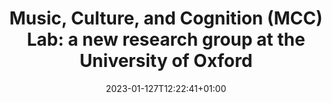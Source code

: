 ---
# Documentation: https://wowchemy.com/docs/managing-content/

title: "Music, Culture, and Cognition (MCC) Lab: a new research group at the University of Oxford"
summary: 
authors: []
tags: []
categories: []
date: 2023-01-127T12:22:41+01:00

publishDate: 2023-01-127T12:22:41+01:00


# Optional external URL for project (replaces project detail page).
external_link: https://music.web.ox.ac.uk/music-culture-and-cognition

# Featured image
# To use, add an image named `featured.jpg/png` to your page's folder.
# Focal points: Smart, Center, TopLeft, Top, TopRight, Left, Right, BottomLeft, Bottom, BottomRight.
image:
  caption:
  focal_point: ""
  preview_only: false

# Custom links (optional).
#   Uncomment and edit lines below to show custom links.

url_code: ""
url_pdf: ""
url_slides: ""
url_video: ""

# Slides (optional).
#   Associate this project with Markdown slides.
#   Simply enter your slide deck's filename without extension.
#   E.g. `slides = "example-slides"` references `content/slides/example-slides.md`.
#   Otherwise, set `slides = ""`.
slides: ""
---